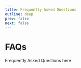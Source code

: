 ```yaml
---
title: Frequently Asked Questions
outline: deep
prev: false
next: false
---
```


# FAQs

Frequently Asked Questions here
